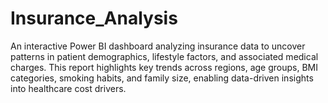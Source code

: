 # Insurance_Analysis
An interactive Power BI dashboard analyzing insurance data to uncover patterns in patient demographics, lifestyle factors, and associated medical charges. This report highlights key trends across regions, age groups, BMI categories, smoking habits, and family size, enabling data-driven insights into healthcare cost drivers.
